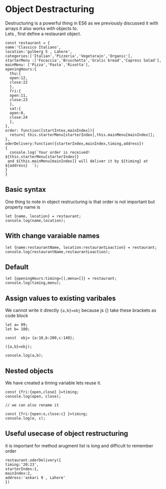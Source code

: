 # Object Destracturing

Destructuring is  a powerful thing in ES6 as we previously discussed it with arrays it  also works with objects to.\
Lets , first define a restaurant object.

```
const restaurant = {
name:'Classico Italiano',
location:'gulberg 5 , Lahore',
categories:['Italian','Pizzeria','Vegetarain','Organic'],
starterMenu :['Focaccia','Bruschetta','Gralic bread','Capress Salad'],
mainMenu: ['Pizza','Pasta','Risotta'],
openingHours:{
  thu:{
  open:12,
  close:22
  },
  fri:{
  open:11,
  close:23
  },
  sat:{
  open:0,
  close:24
  },
},
order: function([startIntex,mainIndex]){
  return[ this.starterMenu[starterIndex],this.mainMenu[mainIndex]];
},
oderDelivery:function({starterIndex,mainIndex,timing,address})
{
  console.log(`Your order is received! ${this.starterMenu[starterIndex]}
 and ${this.mainMenu[mainIndex]} will deliver it by ${timing} at ${address}  `);
}
}
```

## Basic syntax

One thing to note in object restructuring  is that order is not important but property name is 

```
let {name, location} = restaurant;
console.log(name,location);
```

## With change varaiable names

```
let {name:restaurantName, location:restaurantLoaction} = restaurant;
console.log(restaurantName,restaurantLoaction);
```

## Default

```
let {openingHours:timing=[],menu=[]} = restaurant;
console.log(timing,menu);
```

## Assign values to existing varibales

We cannot write it directly `{a,b}=obj` because js {} take these brackets as code block

```
let a= 99;
let b= 100;

const  obj= {a:10,b:200,c:140};

({a,b}=obj);

console.log(a,b);
```
## Nested objects
We have created a timing  variable  lets reuse it.

```
const {fri:{open,close} }=timing;
console.log(open, close);

// we can also rename it

const {fri:{open:o,close:c} }=timing;
console.log(o, c);

```
## Useful usecase of object restructuring 

it is important for method arugment list is long  and difficult to remember  order
```
restaurant.oderDelivery({
timing:'20:23',
starterIndex:1,
mainIndex:2,
address:'askari 9 , Lahore'
})
```
